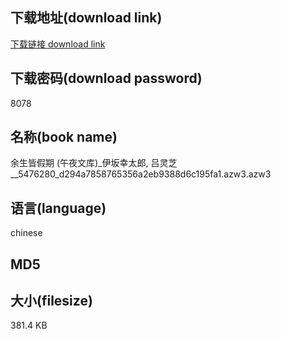 ## 下载地址(download link)
[下载链接 download link](https://voluble-croquembouche-d321dc.netlify.app/?s=%E4%BD%99%E7%94%9F%E7%9A%86%E5%81%87%E6%9C%9F+%28%E5%8D%88%E5%A4%9C%E6%96%87%E5%BA%93%29_%E4%BC%8A%E5%9D%82%E5%B9%B8%E5%A4%AA%E9%83%8E%2C+%E5%90%95%E7%81%B5%E8%8A%9D__5476280_d294a7858765356a2eb9388d6c195fa1.azw3)

## 下载密码(download password)
8078

## 名称(book name)
余生皆假期 (午夜文库)_伊坂幸太郎, 吕灵芝__5476280_d294a7858765356a2eb9388d6c195fa1.azw3.azw3

## 语言(language)
chinese

## MD5


## 大小(filesize)
381.4 KB
